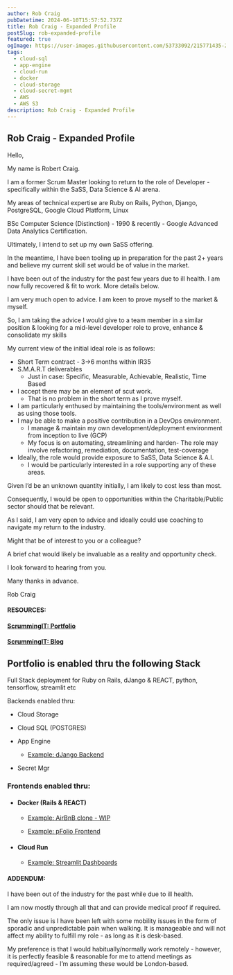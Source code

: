 ```yaml
---
author: Rob Craig
pubDatetime: 2024-06-10T15:57:52.737Z
title: Rob Craig - Expanded Profile
postSlug: rob-expanded-profile
featured: true
ogImage: https://user-images.githubusercontent.com/53733092/215771435-25408246-2309-4f8b-a781-1f3d93bdf0ec.png
tags:
  - cloud-sql
  - app-engine
  - cloud-run
  - docker
  - cloud-storage
  - cloud-secret-mgmt
  - AWS
  - AWS S3
description: Rob Craig - Expanded Profile
---
```


## Rob Craig - Expanded Profile

Hello,

My name is Robert Craig.

I am a former Scrum Master looking to return to the role of Developer - specifically within the SaSS, Data Science & AI arena.

My areas of technical expertise are Ruby on Rails, Python, Django, PostgreSQL, Google Cloud Platform, Linux

BSc Computer Science (Distinction) - 1990 & recently - Google Advanced Data Analytics Certification.

Ultimately, I intend to set up my own SaSS offering.

In the meantime, I have been tooling up in preparation for the past 2+ years and believe my current skill set would be of value in the market.

I have been out of the industry for the past few years due to ill health. I am now fully recovered & fit to work. More details below.

I am very much open to advice. I am keen to prove myself to the market & myself.

So, I am taking the advice I would give to a team member in a similar position & looking for a mid-level developer role to prove, enhance & consolidate my skills

My current view of the initial ideal role is as follows:

- Short Term contract - 3->6 months within IR35
- S.M.A.R.T deliverables
  - Just in case: Specific, Measurable, Achievable, Realistic, Time Based
- I accept there may be an element of scut work.
  - That is no problem in the short term as I prove myself.
- I am particularly enthused by maintaining the tools/environment as well as using those tools.
- I may be able to make a positive contribution in a DevOps environment.
  - I manage & maintain my own development/deployment environment from inception to live (GCP)
  - My focus is on automating, streamlining and harden- The role may involve refactoring, remediation, documentation, test-coverage
- Ideally, the role would provide exposure to SaSS, Data Science & A.I.
  - I would be particularly interested in a role supporting any of these areas.

Given I’d be an unknown quantity initially, I am likely to cost less than most.

Consequently, I would be open to opportunities within the Charitable/Public sector should that be relevant.

As I said, I am very open to advice and ideally could use coaching to navigate my return to the industry.

Might that be of interest to you or a colleague?

A brief chat would likely be invaluable as a reality and opportunity check.

I look forward to hearing from you.

Many thanks in advance.

Rob Craig

#### RESOURCES:

#### [ScrummingIT: Portfolio](https://pfolio-frontend-v1-svc-b572hemhnq-nw.a.run.app/)

#### [ScrummingIT: Blog](https://main--scrumming-it.netlify.app/posts/job-hunt/)

## Portfolio is enabled thru the following Stack

Full Stack deployment for Ruby on Rails, dJango & REACT, python, tensorflow, streamlit etc

Backends enabled thru:

- Cloud Storage
- Cloud SQL (POSTGRES)
- App Engine

  - <a href="https://h-pfolio-1.nw.r.appspot.com/admin/" target="_blank">Example: dJango Backend</a>

- Secret Mgr

### Frontends enabled thru:

- #### Docker (Rails & REACT)

  - <a href="https://airbnb-clone-v1-svc-58856964484.europe-west1.run.app/" target="_blank">Example: AirBnB clone - WIP</a>

  - <a href="https://pfolio-frontend-v1-svc-58856964484.europe-west2.run.app/" target="_blank">Example: pFolio Frontend</a>

- #### Cloud Run
  - <a href="https://popdash-58856964484.europe-west2.run.app//" target="_blank">Example: Streamlit Dashboards</a>

#### ADDENDUM:

I have been out of the industry for the past while due to ill health.

I am now mostly through all that and can provide medical proof if required.

The only issue is I have been left with some mobility issues in the form of sporadic and unpredictable pain when walking. It is manageable and will not affect my ability to fulfill my role - as long as it is desk-based.

My preference is that I would habitually/normally work remotely - however, it is perfectly feasible & reasonable for me to attend meetings as required/agreed - I’m assuming these would be London-based.
